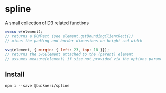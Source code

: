 # spline

A small collection of D3 related functions

```javascript
measure(element);
// returns a DOMRect (see element.getBoundingClientRect())
// minus the padding and border dimensions on height and width

svg(element, { margin: { left: 23, top: 18 }});
// returns the SVGElement attached to the (parent) element
// assumes measure(element) if size not provided via the options parameter
```

## Install

```shell
npm i --save @buckneri/spline
```
